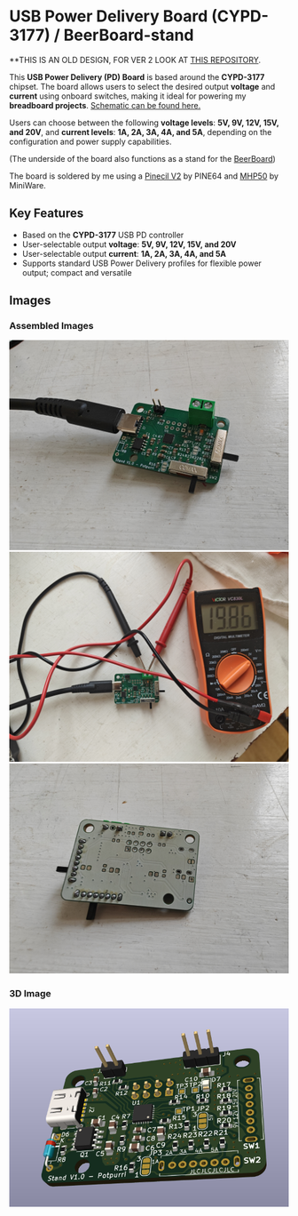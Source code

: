 # USB Power Delivery Board (CYPD-3177) / BeerBoard-stand

**THIS IS AN OLD DESIGN, FOR VER 2 LOOK AT [THIS REPOSITORY](https://github.com/potpurri/USB-C_PD_Board_V2_CYPD3177).

This **USB Power Delivery (PD) Board** is based around the **CYPD-3177** chipset. The board allows users to select the desired output **voltage** and **current** using onboard switches, making it ideal for powering my **breadboard projects**. [Schematic can be found here.](https://github.com/potpurri/USB-C-PD-CYPD3177-and-BeerBoard-stand/blob/f3c342192d2ab72d846928ec36ac7f8050d37a6a/imgs/Schematic.pdf)

Users can choose between the following **voltage levels**: **5V, 9V, 12V, 15V, and 20V**, and **current levels**: **1A, 2A, 3A, 4A, and 5A**, depending on the configuration and power supply capabilities.

(The underside of the board also functions as a stand for the [BeerBoard](https://github.com/potpurri/BeerBoard))

The board is soldered by me using a [Pinecil V2](https://wiki.pine64.org/wiki/Pinecil) by PINE64  and [MHP50](https://e-design.com.cn/en/Mini-Hot-Plate-Preheater-MHP50-PG9555615) by MiniWare.

## Key Features
- Based on the **CYPD-3177** USB PD controller
- User-selectable output **voltage**: **5V, 9V, 12V, 15V, and 20V**
- User-selectable output **current**: **1A, 2A, 3A, 4A, and 5A**
- Supports standard USB Power Delivery profiles for flexible power output; compact and versatile

## Images

### Assembled Images
![USB PD Board](imgs/top.jpg)
![20V delivery](imgs/delivering20v.jpg)
![Board bottom](imgs/bottom.jpg)

### 3D Image
![USB PD Board 3D Image](imgs/3d_image.png)
